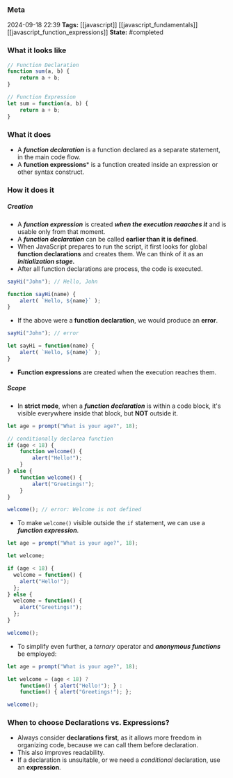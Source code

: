 ### Meta
2024-09-18 22:39
**Tags:** [[javascript]] [[javascript_fundamentals]] [[javascript_function_expressions]]
**State:** #completed  

### What it looks like
```JavaScript title:app.js
// Function Declaration
function sum(a, b) {
    return a + b;
}

// Function Expression
let sum = function(a, b) {
    return a + b;
}

```

### What it does
- A ***function declaration*** is a function declared as a separate statement, in the main code flow.
- A **function expressions*** is a function created inside an expression or other syntax construct.

### How it does it

##### Creation
- A ***function expression*** is created ***when the execution reaaches it*** and is usable only from that moment.
- A ***function declaration*** can be called **earlier than it is defined**.
- When JavaScript prepares to run the script, it first looks for global **function declarations** and creates them. We can think of it as an ***initialization stage.***
- After all function declarations are process, the code is executed.

```JavaScript title:app.js
sayHi("John"); // Hello, John

function sayHi(name) {
    alert( `Hello, ${name}` );
}
```

- If the above were a **function declaration**, we would produce an **error**.

```JavaScript title:app.js
sayHi("John"); // error

let sayHi = function(name) {
    alert( `Hello, ${name}` );
}
```

- **Function expressions** are created when the execution reaches them.

##### Scope
- In **strict mode**, when a ***function declaration*** is within a code block, it's visible everywhere inside that block, but **NOT** outside it.

```JavaScript title:app.js
let age = prompt("What is your age?", 18);

// conditionally declarea function
if (age < 18) {
	function welcome() {
		alert("Hello!");
	}
} else {
	function welcome() {
		alert("Greetings!");
	}
}

welcome(); // error: Welcome is not defined
```

- To make `welcome()` visible outside the `if` statement, we can use a ***function expression***.

```JavaScript title:app.js
let age = prompt("What is your age?", 18);

let welcome;

if (age < 18) {
  welcome = function() {
    alert("Hello!");
  };
} else {
  welcome = function() {
    alert("Greetings!");
  };
}

welcome();
```

- To simplify even further, a *ternary* operator and ***anonymous functions*** be employed:

```JavaScript title:app.js
let age = prompt("What is your age?", 18);

let welcome = (age < 18) ?
	function() { alert("Hello!"); } :
	function() { alert("Greetings!"); };

welcome();
```

### When to choose Declarations vs. Expressions?
- Always consider **declarations first**, as it allows more freedom in organizing code, because we can call them before declaration.
- This also improves readability.
- If a declaration is unsuitable, or we need a *conditional* declaration, use an **expression**.